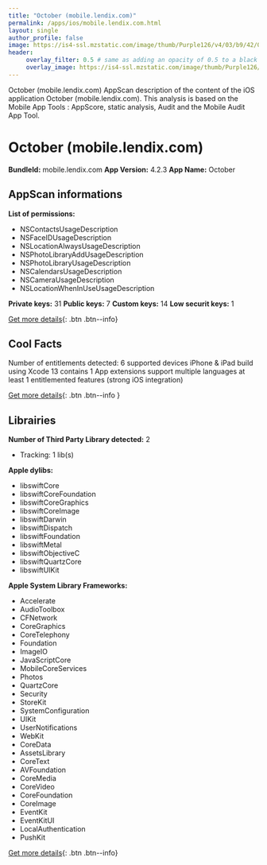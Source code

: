 ```yaml
---
title: "October (mobile.lendix.com)"
permalink: /apps/ios/mobile.lendix.com.html
layout: single
author_profile: false
image: https://is4-ssl.mzstatic.com/image/thumb/Purple126/v4/03/b9/42/03b94254-2ada-4374-c63f-27eeaa113e00/source/512x512bb.jpg
header: 
     overlay_filter: 0.5 # same as adding an opacity of 0.5 to a black background
     overlay_image: https://is4-ssl.mzstatic.com/image/thumb/Purple126/v4/03/b9/42/03b94254-2ada-4374-c63f-27eeaa113e00/source/512x512bb.jpg
---
```

October (mobile.lendix.com) AppScan description of the content of the iOS application October (mobile.lendix.com). This analysis is based on the Mobile App Tools : AppScore, static analysis, Audit and the Mobile Audit App Tool.

# October (mobile.lendix.com)

**BundleId:** mobile.lendix.com
**App Version:** 4.2.3
**App Name:** October


## AppScan informations 

**List of permissions:** 
- NSContactsUsageDescription
- NSFaceIDUsageDescription
- NSLocationAlwaysUsageDescription
- NSPhotoLibraryAddUsageDescription
- NSPhotoLibraryUsageDescription
- NSCalendarsUsageDescription
- NSCameraUsageDescription
- NSLocationWhenInUseUsageDescription
  
  
**Private keys:** 31
**Public keys:** 7
**Custom keys:** 14
**Low securit keys:** 1
  
[Get more details](/pricing.html){: .btn .btn--info}

## Cool Facts

Number of entitlements detected: 6
supported devices iPhone & iPad
build using Xcode 13
contains 1 App extensions
support multiple languages
at least 1 entitlemented features (strong iOS integration)
  
[Get more details](/pricing.html){: .btn .btn--info }

## Librairies 
**Number of Third Party Library detected:** 2
- Tracking: 1 lib(s)


**Apple dylibs:**
- libswiftCore
- libswiftCoreFoundation
- libswiftCoreGraphics
- libswiftCoreImage
- libswiftDarwin
- libswiftDispatch
- libswiftFoundation
- libswiftMetal
- libswiftObjectiveC
- libswiftQuartzCore
- libswiftUIKit


**Apple System Library Frameworks:**
- Accelerate
- AudioToolbox
- CFNetwork
- CoreGraphics
- CoreTelephony
- Foundation
- ImageIO
- JavaScriptCore
- MobileCoreServices
- Photos
- QuartzCore
- Security
- StoreKit
- SystemConfiguration
- UIKit
- UserNotifications
- WebKit
- CoreData
- AssetsLibrary
- CoreText
- AVFoundation
- CoreMedia
- CoreVideo
- CoreFoundation
- CoreImage
- EventKit
- EventKitUI
- LocalAuthentication
- PushKit


  
[Get more details](/pricing.html){: .btn .btn--info}

